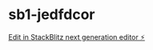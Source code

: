 # sb1-jedfdcor

[Edit in StackBlitz next generation editor ⚡️](https://stackblitz.com/~/github.com/olakan7/sb1-jedfdcor)